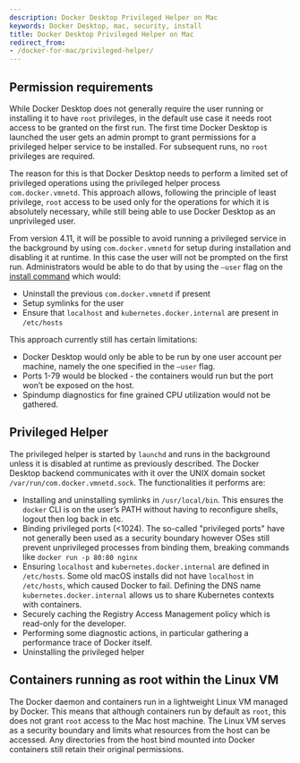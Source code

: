 ```yaml
---
description: Docker Desktop Privileged Helper on Mac
keywords: Docker Desktop, mac, security, install
title: Docker Desktop Privileged Helper on Mac
redirect_from:
- /docker-for-mac/privileged-helper/
---
```


## Permission requirements

While Docker Desktop does not generally require the user running or installing it to have `root` privileges, in the default use case it needs root access to be granted on the first run. The first time Docker Desktop is launched the user gets an admin prompt to grant permissions for a privileged helper service to be installed. For subsequent runs, no `root` privileges are required. 

The reason for this is that Docker Desktop needs to perform a limited set of privileged operations using the privileged helper process `com.docker.vmnetd`. This approach allows, following the principle of least privilege, `root` access to be used only for the operations for which it is absolutely necessary, while still being able to use Docker Desktop as an unprivileged user.

From version 4.11, it will be possible to avoid running a privileged service in the background by using `com.docker.vmnetd` for setup during installation and disabling it at runtime. In this case the user will not be prompted on the first run. Administrators would be able to do that by using the `–user` flag on the [install command](install.md#install-from-the-command-line) which would:
- Uninstall the previous `com.docker.vmnetd` if present
- Setup symlinks for the user
- Ensure that `localhost` and `kubernetes.docker.internal` are present in `/etc/hosts`

This approach currently still has certain limitations:
- Docker Desktop would only be able to be run by one user account per machine, namely the one specified in the `–user` flag.
- Ports 1-79 would be blocked - the containers would run but the port won’t be exposed on the host.
- Spindump diagnostics for fine grained CPU utilization would not be gathered.

## Privileged Helper

The privileged helper is started by `launchd` and runs in the background unless it is disabled at runtime as previously described. The Docker Desktop backend communicates with it over the UNIX domain socket `/var/run/com.docker.vmnetd.sock`. The functionalities it performs are: 
- Installing and uninstalling symlinks in `/usr/local/bin`. This ensures the `docker` CLI is on the user’s PATH without having to reconfigure shells, logout then log back in etc.
- Binding privileged ports (<1024). The so-called "privileged ports" have not generally been used as a security boundary however OSes still prevent unprivileged processes from binding them, breaking commands like `docker run -p 80:80 nginx`
- Ensuring `localhost` and `kubernetes.docker.internal` are defined in `/etc/hosts`. Some old macOS installs did not have `localhost` in `/etc/hosts`, which caused Docker to fail. Defining the DNS name `kubernetes.docker.internal` allows us to share Kubernetes contexts with containers.
- Securely caching the Registry Access Management policy which is read-only for the developer.
- Performing some diagnostic actions, in particular gathering a performance trace of Docker itself.
- Uninstalling the privileged helper

## Containers running as root within the Linux VM

The Docker daemon and containers run in a lightweight Linux VM managed by Docker. This means that although containers run by default as `root`, this does not grant `root` access to the Mac host machine. The Linux VM serves as a security boundary and limits what resources from the host can be accessed. Any directories from the host bind mounted into Docker containers still retain their original permissions.


